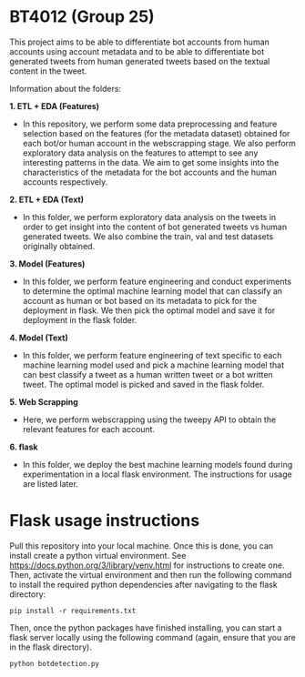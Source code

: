# BT4012 (Group 25)
This project aims to be able to differentiate bot accounts from human accounts using account metadata and to be able to differentiate bot generated tweets from human generated tweets based on the textual content in the tweet.

Information about the folders:

**1. ETL + EDA (Features)**

* In this repository, we perform some data preprocessing and feature selection based on the features (for the metadata dataset) obtained for each bot/or human account in the webscrapping stage. We also perform exploratory data analysis on the features to attempt to see any interesting patterns in the data. We aim to get some insights into the characteristics of the metadata for the bot accounts and the human accounts respectively.

**2. ETL + EDA (Text)**

* In this folder, we perform exploratory data analysis on the tweets in order to get insight into the content of bot generated tweets vs human generated tweets. We also combine the train, val and test datasets originally obtained.

**3. Model (Features)**
* In this folder, we perform feature engineering and conduct experiments to determine the optimal machine learning model that can classify an account as human or bot based on its metadata to pick for the deployment in flask. We then pick the optimal model and save it for deployment in the flask folder.

**4. Model (Text)**

* In this folder, we perform feature engineering of text specific to each machine learning model used and pick a machine learning model that can best classify a tweet as a human written tweet or a bot written tweet. The optimal model is picked and saved in the flask folder.

**5. Web Scrapping**
* Here, we perform webscrapping using the tweepy API to obtain the relevant features for each account.

**6. flask**
* In this folder, we deploy the best machine learning models found during experimentation in a local flask environment. The instructions for usage are listed later.

# Flask usage instructions
Pull this repository into your local machine. Once this is done, you can install create a python virtual environment. See https://docs.python.org/3/library/venv.html for instructions to create one. Then, activate the virtual environment and then run the following command to install the required python dependencies after navigating to the flask directory:
```
pip install -r requirements.txt
```

Then, once the python packages have finished installing, you can start a flask server locally using the following command (again, ensure that you are in the flask directory).

```
python botdetection.py
```
